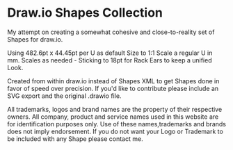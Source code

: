 # Draw.io Shapes Collection

My attempt on creating a somewhat cohesive and close-to-reality set of Shapes for draw.io.

Using 482.6pt x 44.45pt per U as default Size to 1:1 Scale a regular U in mm.
Scales as needed - Sticking to 18pt for Rack Ears to keep a unified Look.

Created from within draw.io instead of Shapes XML to get Shapes done in favor of speed over precision.
If you'd like to contribute please include an SVG export and the original .drawio file.

All trademarks, logos and brand names are the property of their respective owners.
All company, product and service names used in this website are for identification purposes only.
Use of these names,trademarks and brands does not imply endorsement.
If you do not want your Logo or Trademark to be included with any Shape please contact me.
